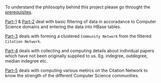 To understand the philosophy behind this project please go throught the [prerequisites](https://github.com/Hadoop-Cafe/mcad-citation-network/tree/master/0%20-%20Prerequisites).

[Part-1](https://github.com/Hadoop-Cafe/mcad-citation-network/tree/master/1%20-%20FilterFieldsOfStudy) & [Part-2](https://github.com/Hadoop-Cafe/mcad-citation-network/tree/master/2%20-%20BasicDataEntry) deal with basic filtering of data in accoradance to Computer Science domains and entering the data into HBase tables.

[Part-3](https://github.com/Hadoop-Cafe/mcad-citation-network/tree/master/3%20-%20CommunityNetwork) deals with forming a clustered `Community Network` from the filtered `Citation Network`.

[Part-4](https://github.com/Hadoop-Cafe/mcad-citation-network/tree/master/4%20-%20PaperMetrics) deals with collecting and computing details about individual papers which have not been originally supplied to us. Eg. indegree, outdegree, median indegree etc.

[Part-5](https://github.com/Hadoop-Cafe/mcad-citation-network/tree/master/5%20-%20CommunityMetrics) deals with computing various metircs on the Citation Network to know the strength of the different Computer Science communities.
